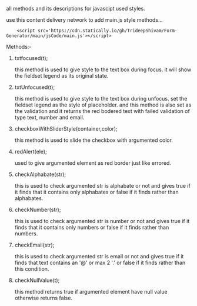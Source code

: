 all methods and its descriptions for javascipt used styles.

use this content delivery network to add main.js style methods...		
		
		<script src='https://cdn.statically.io/gh/TrideepShivam/Form-Generator/main/jsCode/main.js'></script>

Methods:-

1.	txtfocused(t);
		
	this method is used to give style to the text box during focus. it will show the fieldset legend as its original state.
	
2.	txtUnfocused(t);

	this method is used to give style to the text box during unfocus. set the fieldset legend as the style of placeholder. and this method is also set as the validation and it returns the red bodered text with failed validation of type text, number and email.

3.	checkboxWithSliderStyle(container,color);

	this method is used to slide the checkbox with argumented color.
	
4.	redAlert(ele);

	used to give argumented element as red border just like errored.
	
5.	checkAlphabate(str);

	this is used to check argumented str is alphabate or not and gives true if it finds that it contains only alphabates or false if it finds rather than alphabates.

6.	checkNumber(str);

	this is used to check argumented str is number or not and gives true if it finds that it contains only numbers or false if it finds rather than numbers.

7.	checkEmail(str);

	this is used to check argumented str is email or not and gives true if it finds that text contains an '@' or max 2 '.' or false if it finds rather than this condition.
	
8.	checkNullValue(t);

	this method returns true if argumented element have null value otherwise returns false.



